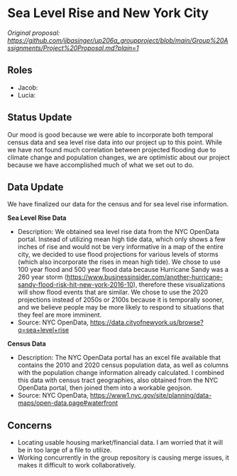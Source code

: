 # Sea Level Rise and New York City
*Original proposal: https://github.com/jjbasinger/up206a_groupproject/blob/main/Group%20Assignments/Project%20Proposal.md?plain=1*

## Roles
- Jacob: 
- Lucia:

## Status Update
Our mood is good because we were able to incorporate both temporal census data and sea level rise data into our project up to this point.  While we have not found much correlation between projected flooding due to climate change and population changes, we are optimistic about our project because we have accomplished much of what we set out to do.

## Data Update
We have finalized our data for the census and for sea level rise information.

**Sea Level Rise Data**
  - Description: We obtained sea level rise data from the NYC OpenData portal. Instead of utilizing mean high tide data, which only shows a few inches of rise and would not be very informative in a map of the entire city, we decided to use flood projections for various levels of storms (which also incorporate the rises in mean high tide). We chose to use 100 year flood and 500 year flood data because Hurricane Sandy was a 260 year storm (https://www.businessinsider.com/another-hurricane-sandy-flood-risk-hit-new-york-2016-10), therefore these visualizations will show flood events that are similar. We chose to use the 2020 projections instead of 2050s or 2100s because it is temporally sooner, and we believe people may be more likely to respond to situations that they feel are more imminent.
  - Source: NYC OpenData, https://data.cityofnewyork.us/browse?q=sea+level+rise

**Census Data**
  - Description: The NYC OpenData portal has an excel file available that contains the 2010 and 2020 census population data, as well as columns with the population change information already calculated. I combined this data with census tract geographies, also obtained from the NYC OpenData portal, then joined them into a workable geojson.
  - Source: NYC OpenData, https://www1.nyc.gov/site/planning/data-maps/open-data.page#waterfront

## Concerns
- Locating usable housing market/financial data. I am worried that it will be in too large of a file to utilize.
- Working concurrently in the group repository is causing merge issues, it makes it difficult to work collaboratively.
